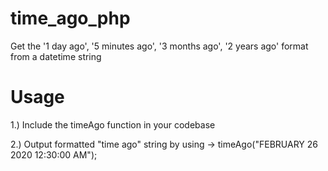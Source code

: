 # time_ago_php
Get the '1 day ago', '5 minutes ago', '3 months ago', '2 years ago' format from a datetime string

# Usage
1.) Include the timeAgo function in your codebase

2.) Output formatted "time ago" string by using ->
timeAgo("FEBRUARY 26 2020 12:30:00 AM");
